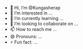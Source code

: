 - 👋 Hi, I’m @Kungasherap
- 👀 I’m interested in ...
- 🌱 I’m currently learning ...
- 💞️ I’m looking to collaborate on ...
- 📫 How to reach me ...
- 😄 Pronouns: ...
- ⚡ Fun fact: ...

<!---
Kungasherap/Kungasherap is a ✨ special ✨ repository because its `README.md` (this file) appears on your GitHub profile.
You can click the Preview link to take a look at your changes.
--->
